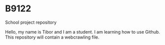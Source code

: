 # B9122
School project repository

Hello, my name is Tibor and I am a student. I am learning how to use Github. This repository will contain a webcrawling file. 
